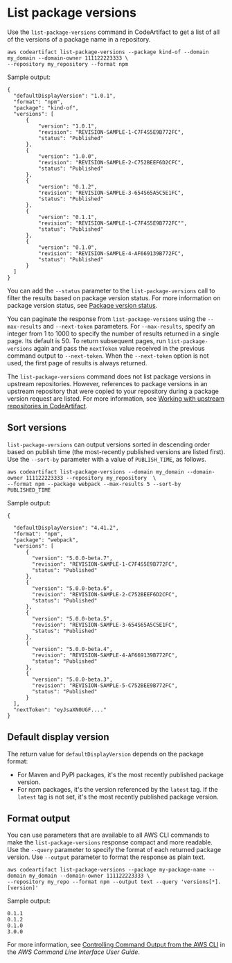 # List package versions<a name="list-packages-versions"></a>

Use the `list-package-versions` command in CodeArtifact to get a list of all of the versions of a package name in a repository\.

```
aws codeartifact list-package-versions --package kind-of --domain my_domain --domain-owner 111122223333 \
--repository my_repository --format npm
```

Sample output:

```
{
  "defaultDisplayVersion": "1.0.1",
  "format": "npm",
  "package": "kind-of",
  "versions": [
      {
          "version": "1.0.1",
          "revision": "REVISION-SAMPLE-1-C7F4S5E9B772FC",
          "status": "Published"
      },
      {
          "version": "1.0.0",
          "revision": "REVISION-SAMPLE-2-C752BEEF6D2CFC",
          "status": "Published"
      },
      {
          "version": "0.1.2",
          "revision": "REVISION-SAMPLE-3-654S65A5C5E1FC",
          "status": "Published"
      },
      {
          "version": "0.1.1",
          "revision": "REVISION-SAMPLE-1-C7F4S5E9B772FC"",
          "status": "Published"
      },
      {
          "version": "0.1.0",
          "revision": "REVISION-SAMPLE-4-AF669139B772FC",
          "status": "Published"
      }        
  ]
}
```

You can add the `--status` parameter to the `list-package-versions` call to filter the results based on package version status\. For more information on package version status, see [Package version status](packages-overview.md#package-version-status)\. 

 You can paginate the response from `list-package-versions` using the `--max-results` and `--next-token` parameters\. For `--max-results`, specify an integer from 1 to 1000 to specify the number of results returned in a single page\. Its default is 50\. To return subsequent pages, run `list-package-versions` again and pass the `nextToken` value received in the previous command output to `--next-token`\. When the `--next-token` option is not used, the first page of results is always returned\. 

 The `list-package-versions` command does not list package versions in upstream repositories\. However, references to package versions in an upstream repository that were copied to your repository during a package version request are listed\. For more information, see [Working with upstream repositories in CodeArtifact](repos-upstream.md)\. 

## Sort versions<a name="list-package-versions-sorting"></a>

 `list-package-versions` can output versions sorted in descending order based on publish time \(the most\-recently published versions are listed first\)\. Use the `--sort-by` parameter with a value of `PUBLISH_TIME`, as follows\.

```
aws codeartifact list-package-versions --domain my_domain --domain-owner 111122223333 --repository my_repository  \
--format npm --package webpack --max-results 5 --sort-by PUBLISHED_TIME
```

 Sample output: 

```
{

  "defaultDisplayVersion": "4.41.2",
  "format": "npm",
  "package": "webpack",
  "versions": [
      { 
        "version": "5.0.0-beta.7", 
        "revision": "REVISION-SAMPLE-1-C7F4S5E9B772FC",
        "status": "Published"
      },
      { 
        "version": "5.0.0-beta.6", 
        "revision": "REVISION-SAMPLE-2-C752BEEF6D2CFC",
        "status": "Published" 
      },
      { 
        "version": "5.0.0-beta.5", 
        "revision": "REVISION-SAMPLE-3-654S65A5C5E1FC",
        "status": "Published"
      },
      { 
        "version": "5.0.0-beta.4", 
        "revision": "REVISION-SAMPLE-4-AF669139B772FC",
        "status": "Published"
      },
      { 
        "version": "5.0.0-beta.3", 
        "revision": "REVISION-SAMPLE-5-C752BEE9B772FC",
        "status": "Published"
      }
  ],
  "nextToken": "eyJsaXN0UGF...."
}
```

## Default display version<a name="list-package-versions-default-version"></a>

 The return value for `defaultDisplayVersion` depends on the package format: 
+  For Maven and PyPI packages, it's the most recently published package version\. 
+  For npm packages, it's the version referenced by the `latest` tag\. If the `latest` tag is not set, it's the most recently published package version\. 

## Format output<a name="list-package-versions-format-output"></a>

 You can use parameters that are available to all AWS CLI commands to make the `list-package-versions` response compact and more readable\. Use the `--query` parameter to specify the format of each returned package version\. Use `--output` parameter to format the response as plain text\. 

```
aws codeartifact list-package-versions --package my-package-name --domain my_domain --domain-owner 111122223333 \
--repository my_repo --format npm --output text --query 'versions[*].[version]'
```

Sample output:

```
0.1.1
0.1.2
0.1.0
3.0.0
```

 For more information, see [Controlling Command Output from the AWS CLI](https://docs.aws.amazon.com/cli/latest/userguide/cli-usage-output.html) in the *AWS Command Line Interface User Guide*\. 